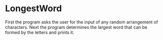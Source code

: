 # LongestWord
First the program asks the user for the input of any random arrangement of characters. Next the program determines the largest word that can be formed by the letters and prints it.
